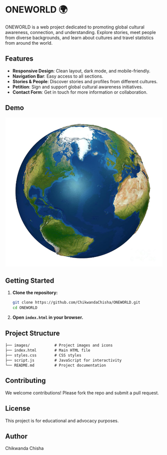 # ONEWORLD 🌍

ONEWORLD is a web project dedicated to promoting global cultural awareness, connection, and understanding. Explore stories, meet people from diverse backgrounds, and learn about cultures and travel statistics from around the world.

## Features
- **Responsive Design**: Clean layout, dark mode, and mobile-friendly.
- **Navigation Bar**: Easy access to all sections.
- **Stories & People**: Discover stories and profiles from different cultures.
- **Petition**: Sign and support global cultural awareness initiatives.
- **Contact Form**: Get in touch for more information or collaboration.

## Demo
![ONEWORLD Screenshot](images/globe.png)

## Getting Started

1. **Clone the repository:**
   ```bash
   git clone https://github.com/ChikwandaChisha/ONEWORLD.git
   cd ONEWORLD
   ```
2. **Open `index.html` in your browser.**

## Project Structure
```
├── images/           # Project images and icons
├── index.html        # Main HTML file
├── styles.css        # CSS styles
├── script.js         # JavaScript for interactivity
└── README.md         # Project documentation
```

## Contributing
We welcome contributions! Please fork the repo and submit a pull request.

## License
This project is for educational and advocacy purposes.

## Author
Chikwanda Chisha

